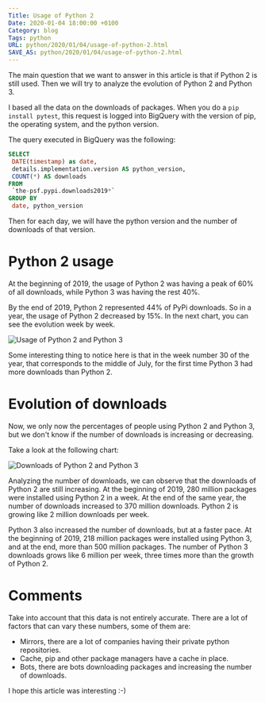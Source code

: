 ```yaml
---
Title: Usage of Python 2
Date: 2020-01-04 18:00:00 +0100
Category: blog
Tags: python
URL: python/2020/01/04/usage-of-python-2.html
SAVE_AS: python/2020/01/04/usage-of-python-2.html
---
```


The main question that we want to answer in this article is that if Python 2 is still used. Then we will try to analyze the evolution of Python 2 and Python 3.

I based all the data on the downloads of packages. When you do a `pip install pytest`, this request is logged into BigQuery with the version of pip, the operating system, and the python version.

The query executed in BigQuery was the following:

```sql
SELECT
 DATE(timestamp) as date,
 details.implementation.version AS python_version,
 COUNT(*) AS downloads
FROM
 `the-psf.pypi.downloads2019*`
GROUP BY
 date, python_version
```

Then for each day, we will have the python version and the number of downloads of that version.

# Python 2 usage
At the beginning of 2019, the usage of Python 2 was having a peak of 60% of all downloads, while Python 3 was having the rest 40%.

By the end of 2019, Python 2 represented 44% of PyPi downloads. So in a year, the usage of Python 2 decreased by 15%. In the next chart, you can see the evolution week by week. 

![Usage of Python 2 and Python 3]({static}/static/2020_usage_of_python2_and_python3.svg)

Some interesting thing to notice here is that in the week number 30 of the year, that corresponds to the middle of July, for the first time Python 3 had more downloads than Python 2.

# Evolution of downloads

Now, we only now the percentages of people using Python 2 and Python 3, but we don't know if the number of downloads is increasing or decreasing.

Take a look at the following chart:

![Downloads of Python 2 and Python 3]({static}/static/2020_downloads_of_python2_and_python3.svg)

Analyzing the number of downloads, we can observe that the downloads of Python 2 are still increasing. At the beginning of 2019, 280 million packages were installed using Python 2 in a week. At the end of the same year, the number of downloads increased to 370 million downloads. Python 2 is growing like 2 million downloads per week.

Python 3 also increased the number of downloads, but at a faster pace. At the beginning of 2019, 218 million packages were installed using Python 3, and at the end, more than 500 million packages. The number of Python 3 downloads grows like 6 million per week, three times more than the growth of Python 2.

# Comments
Take into account that this data is not entirely accurate. There are a lot of factors that can vary these numbers, some of them are:

* Mirrors, there are a lot of companies having their private python repositories.
* Cache, pip and other package managers have a cache in place.
* Bots, there are bots downloading packages and increasing the number of downloads.


I hope this article was interesting :-)